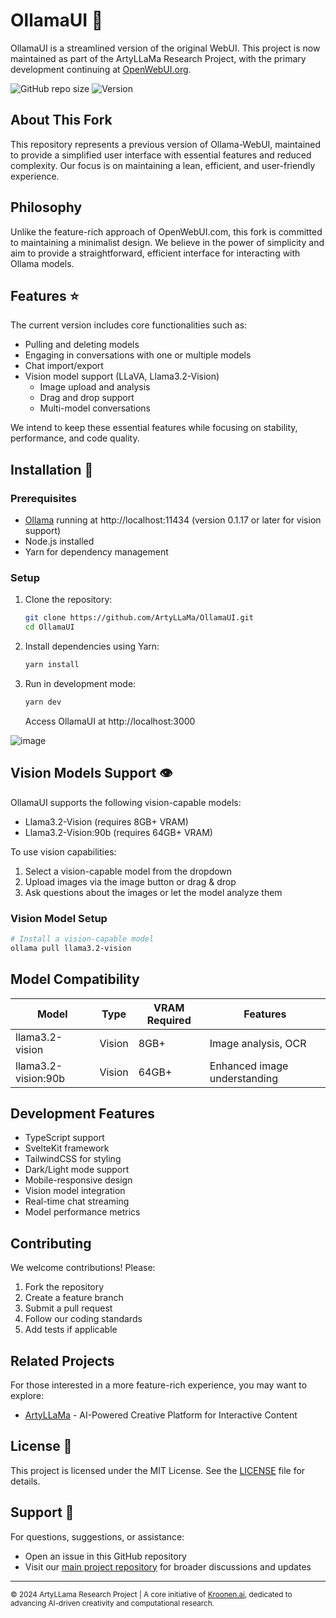 # OllamaUI 🦙

OllamaUI is a streamlined version of the original WebUI. This project is now maintained as part of the ArtyLLaMa Research Project, with the primary development continuing at [OpenWebUI.org](https://openwebui.org).

![GitHub repo size](https://img.shields.io/github/repo-size/ArtyLLaMa/OllamaUI)
![Version](https://img.shields.io/github/package-json/v/ArtyLLaMa/OllamaUI)

## About This Fork

This repository represents a previous version of Ollama-WebUI, maintained to provide a simplified user interface with essential features and reduced complexity. Our focus is on maintaining a lean, efficient, and user-friendly experience.

## Philosophy

Unlike the feature-rich approach of OpenWebUI.com, this fork is committed to maintaining a minimalist design. We believe in the power of simplicity and aim to provide a straightforward, efficient interface for interacting with Ollama models.

## Features ⭐

The current version includes core functionalities such as:

- Pulling and deleting models
- Engaging in conversations with one or multiple models
- Chat import/export
- Vision model support (LLaVA, Llama3.2-Vision)
  - Image upload and analysis
  - Drag and drop support
  - Multi-model conversations

We intend to keep these essential features while focusing on stability, performance, and code quality.

## Installation 🚀

### Prerequisites

- [Ollama](https://ollama.ai/) running at http://localhost:11434 (version 0.1.17 or later for vision support)
- Node.js installed
- Yarn for dependency management

### Setup

1. Clone the repository:

   ```bash
   git clone https://github.com/ArtyLLaMa/OllamaUI.git
   cd OllamaUI
   ```

2. Install dependencies using Yarn:

   ```bash
   yarn install
   ```

3. Run in development mode:
   ```bash
   yarn dev
   ```
   Access OllamaUI at http://localhost:3000

![image](https://github.com/user-attachments/assets/bb75f02c-6239-44e5-a0af-d5d7848813fd)


## Vision Models Support 👁️

OllamaUI supports the following vision-capable models:

- Llama3.2-Vision (requires 8GB+ VRAM)
- Llama3.2-Vision:90b (requires 64GB+ VRAM)

To use vision capabilities:

1. Select a vision-capable model from the dropdown
2. Upload images via the image button or drag & drop
3. Ask questions about the images or let the model analyze them

### Vision Model Setup

```bash
# Install a vision-capable model
ollama pull llama3.2-vision
```

## Model Compatibility

| Model               | Type   | VRAM Required | Features                     |
| ------------------- | ------ | ------------- | ---------------------------- |
| llama3.2-vision     | Vision | 8GB+          | Image analysis, OCR          |
| llama3.2-vision:90b | Vision | 64GB+         | Enhanced image understanding |

## Development Features

- TypeScript support
- SvelteKit framework
- TailwindCSS for styling
- Dark/Light mode support
- Mobile-responsive design
- Vision model integration
- Real-time chat streaming
- Model performance metrics

## Contributing

We welcome contributions! Please:

1. Fork the repository
2. Create a feature branch
3. Submit a pull request
4. Follow our coding standards
5. Add tests if applicable

## Related Projects

For those interested in a more feature-rich experience, you may want to explore:

- [ArtyLLaMa](https://github.com/ArtyLLaMa/ArtyLLaMa) - AI-Powered Creative Platform for Interactive Content

## License 📜

This project is licensed under the MIT License. See the [LICENSE](LICENSE) file for details.

## Support 💬

For questions, suggestions, or assistance:

- Open an issue in this GitHub repository
- Visit our [main project repository](https://github.com/ArtyLLaMa) for broader discussions and updates

---

<sup> © 2024 ArtyLLama Research Project | A core initiative of [Kroonen.ai](https://www.kroonen.ai), dedicated to advancing AI-driven creativity and computational research. </sup>
